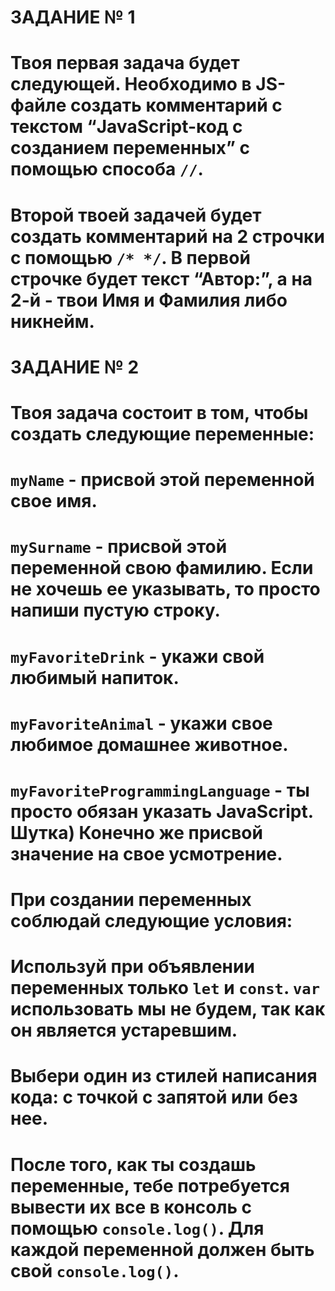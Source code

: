 # ЗАДАНИЕ № 1

# Твоя первая задача будет следующей. Необходимо в JS-файле создать комментарий с текстом “JavaScript-код с созданием переменных” с помощью способа `//`.
# Второй твоей задачей будет создать комментарий на 2 строчки с помощью `/* */`. В первой строчке будет текст “Автор:”, а на 2-й - твои Имя и Фамилия либо никнейм.

# ЗАДАНИЕ № 2

# Твоя задача состоит в том, чтобы создать следующие переменные:

# `myName` - присвой этой переменной свое имя.
# `mySurname` - присвой этой переменной свою фамилию. Если не хочешь ее указывать, то просто напиши пустую строку.
# `myFavoriteDrink` - укажи свой любимый напиток.
# `myFavoriteAnimal` - укажи свое любимое домашнее животное.
# `myFavoriteProgrammingLanguage` - ты просто обязан указать JavaScript. Шутка) Конечно же присвой значение на свое усмотрение.
# При создании переменных соблюдай следующие условия:

# Используй при объявлении переменных только `let` и `const`. `var` использовать мы не будем, так как он является устаревшим.
# Выбери один из стилей написания кода: с точкой с запятой или без нее.
# После того, как ты создашь переменные, тебе потребуется вывести их все в консоль с помощью `console.log()`. Для каждой переменной должен быть свой `console.log()`.